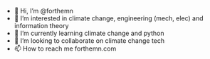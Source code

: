 - 👋 Hi, I’m @forthemn
- 👀 I’m interested in climate change, engineering (mech, elec) and information theory
- 🌱 I’m currently learning climate change and python
- 💞️ I’m looking to collaborate on climate change tech
- 📫 How to reach me forthemn.com

<!---
forthemn/forthemn is a ✨ special ✨ repository because its `README.md` (this file) appears on your GitHub profile.
You can click the Preview link to take a look at your changes.
--->
